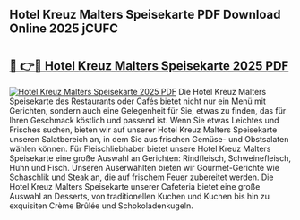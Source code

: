 ## Hotel Kreuz Malters Speisekarte PDF Download Online 2025 jCUFC

# <h2><a href="http://gccceg.nevu.top/?p=Hotel+Kreuz+Malters+Speisekarte">🔗 👉🔴 Hotel Kreuz Malters Speisekarte 2025 PDF</a></h2>

[![Hotel Kreuz Malters Speisekarte 2025 PDF](https://i.imgur.com/dBaPXMq.png)](http://gccceg.nevu.top/?p=Hotel+Kreuz+Malters+Speisekarte)
Die Hotel Kreuz Malters Speisekarte des Restaurants oder Cafés bietet nicht nur ein Menü mit Gerichten, sondern auch eine Gelegenheit für Sie, etwas zu finden, das für Ihren Geschmack köstlich und passend ist. Wenn Sie etwas Leichtes und Frisches suchen, bieten wir auf unserer Hotel Kreuz Malters Speisekarte unseren Salatbereich an, in dem Sie aus frischen Gemüse- und Obstsalaten wählen können. Für Fleischliebhaber bietet unsere Hotel Kreuz Malters Speisekarte eine große Auswahl an Gerichten: Rindfleisch, Schweinefleisch, Huhn und Fisch. Unseren Auserwählten bieten wir Gourmet-Gerichte wie Schaschlik und Steak an, die auf frischem Feuer zubereitet werden. Die Hotel Kreuz Malters Speisekarte unserer Cafeteria bietet eine große Auswahl an Desserts, von traditionellen Kuchen und Kuchen bis hin zu exquisiten Crème Brûlée und Schokoladenkugeln.
